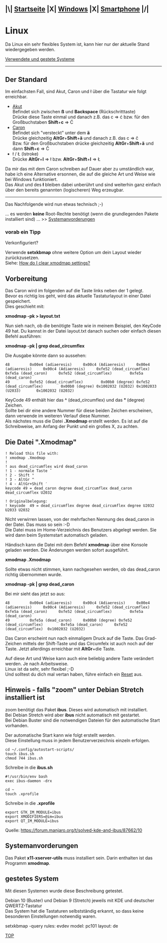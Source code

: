 ## |\\| **[Startseite](README.md)** |X| **[Windows](Windows.md)** |X| **[Smartphone](Smartphone.md)** |/|  

# Linux

Da Linux ein sehr flexibles System ist, kann hier nur der aktuelle Stand wiedergegeben werden.

[Verwendete und gestete Systeme](#gestetes-System)

---
## Der Standard

Im einfachsten Fall, sind Akut, Caron und ł über die Tastatur wie folgt erreichbar.  
* [Akut](https://de.wikipedia.org/wiki/Akut)  
Befindet sich zwischen **ß** und **Backspace** (Rückschritttaste)  
Drücke diese Taste einmal und danach z.B. das c => ć bzw. für den Großbuchstaben **Shift**+**c** => Ć  
* [Caron](https://de.wikipedia.org/wiki/Hatschek)  
Befindet sich "versteckt" unter dem **ä**  
Drücke gleichzeitig **AltGr**+**Shift**+**ä** und danach z.B. das c => č  
Bzw. für den Großbuchstaben drücke gleichzeitig **AltGr**+**Shift**+**ä** und dann **Shift**+**c** => Č  
* ł / Ł (lstroke)  
Drücke **AltGr**+**l** => ł bzw. **AltGr**+**Shift**+**l** => Ł  


Da mir das mit dem Caron schreiben auf Dauer aber zu umständlich war, habe ich eine Alternative ersonnen, die auf die gleiche Art und Weise wie bei Windows funktioniert.  
Das Akut und des **ł** bleiben dabei unberührt und sind weiterhin ganz einfach über den bereits genannten (logischeren) Weg erzeugbar.  

---

Das Nachfolgende wird nun etwas technisch ;-)

... es werden **keine** Root-Rechte benötigt (wenn die grundlegenden Pakete installiert sind) ... >> [Systemanvorderungen](#Systemanvorderungen)

### vorab ein Tipp
Verkonfiguriert?

Verwende **setxkbmap** ohne weitere Option um dein Layout wieder zurückzusetzen.  
Siehe: [How do I clear xmodmap settings?](https://askubuntu.com/a/1155211)

## Vorbereitung

Das Caron wird im folgenden auf die Taste links neben der 1 gelegt.  
Bevor es richtig los geht, wird das aktuelle Tastaturlayout in einer Datei gespeichert.  
Dies geschieht mit:  

**xmodmap -pk > layout.txt**

Nun sieh nach, ob die benötigte Taste wie in meinem Beispiel, den KeyCode 49 hat.
Du kannst in der Datei layout.txt danach suchen oder einfach diesen Befehl ausführen:  

**xmodmap -pk | grep dead_circumflex**

Die Ausgabe könnte dann so aussehen:  

    48         0x00e4 (adiaeresis)     0x00c4 (Adiaeresis)     0x00e4 (adiaeresis)     0x00c4 (Adiaeresis)     0xfe52 (dead_circumflex)  0xfe5a (dead_caron)     0xfe52 (dead_circumflex)        0xfe5a (dead_caron)
    49         0xfe52 (dead_circumflex)        0x00b0 (degree) 0xfe52 (dead_circumflex)        0x00b0 (degree) 0x1002032 (U2032) 0x1002033 (U2033)       0x1002032 (U2032)

KeyCode 49 enthält hier das **^** (dead_circumflex) und das **°** (degree) Zeichen.  
Sollte bei dir eine andere Nummer für diese beiden Zeichen erscheinen, dann verwende im weiteren Verlauf diese Nummer.  
Als nächstes muss die Datei **.Xmodmap** erstellt werden. Es ist auf die Schreibweise, am Anfang der Punkt und ein großes X, zu achten.  


## Die Datei ".Xmodmap"

```
! Reload this file with:
! xmodmap .Xmodmap
!
! aus dead_circumflex wird dead_caron
! 1 - normale Taste ˇ
! 2 - Shift °
! 3 - AltGr ^
! 4 - AltGr+Shift ′
keycode 49 = dead_caron degree dead_circumflex dead_caron dead_circumflex U2032

! Originalbelegung:
! keycode  49 = dead_circumflex degree dead_circumflex degree U2032 U2033 U2032
```
Nicht verwirren lassen, von der mehrfachen Nennung des dead_caron in der Datei. Das muss so sein :-D  
Die Datei muss im Home-Verzeichnis des Benutzers abgelegt werden. Sie wird dann beim Systemstart automatisch geladen.

Händisch kann die Datei mit dem Befehl **xmodmap** über eine Konsole geladen werden. Die Änderungen werden sofort ausgeführt.  

**xmodmap .Xmodmap**

Sollte etwas nicht stimmen, kann nachgesehen werden, ob das dead_caron richtig übernommen wurde.  

**xmodmap -pk | grep dead_caron**

Bei mir sieht das jetzt so aus:

    48         0x00e4 (adiaeresis)     0x00c4 (Adiaeresis)     0x00e4 (adiaeresis)     0x00c4 (Adiaeresis)     0xfe52 (dead_circumflex)  0xfe5a (dead_caron)     0xfe52 (dead_circumflex)        0xfe5a (dead_caron)
    49         0xfe5a (dead_caron)     0x00b0 (degree) 0xfe52 (dead_circumflex)        0xfe5a (dead_caron)     0xfe52 (dead_circumflex)  0x1002032 (U2032)

Das Caron erscheint nun nach einmaligem Druck auf die Taste. Das Grad-Zeichen mittels der Shift-Taste und das Circumfelx ist auch noch auf der Taste. Jetzt allerdings erreichbar mit **AltGr**+die Taste.

Auf diese Art und Weise kann auch eine beliebig andere Taste verändert werden. Je nach Arbeitsweise.  
Linux ist da sehr, sehr flexibel ;-D  
Und solltest du dich mal vertan haben, führe einfach ein [Reset](#vorab-ein-Tipp) aus.

## Hinweis - falls "zoom" unter Debian Stretch installiert ist

zoom benötigt das Paket **ibus**. Dieses wird automatisch mit installiert.  
Bei Debian Stretch wird aber **ibus** nicht automatisch mit gestartet.  
Bei Debian Buster sind die notwendigen Dateien für den automatische Start vorhanden.  

Der automatische Start kann wie folgt erstellt werden.  
Diese Einstellung muss in jedem Benutzerverzeichnis einzeln erfolgen.  

```
cd ~/.config/autostart-scripts/
touch ibus.sh
chmod 744 ibus.sh
```

Schreibe in die **ibus.sh**
```
#!/usr/bin/env bash
exec ibus-daemon -drx
```

```
cd ~
touch .xprofile
```

Schreibe in die **.xprofile**
```
export GTK_IM_MODULE=ibus
export XMODIFIERS=@im=ibus
export QT_IM_MODULE=ibus
```

Quelle: https://forum.manjaro.org/t/solved-kde-and-ibus/87662/10

## Systemanvorderungen

Das Paket **x11-xserver-utils** muss installiert sein. Darin enthalten ist das Programm **xmodmap**.  

## gestetes System

Mit diesen Systemen wurde diese Beschreibung getestet.  

Debian 10 (Buster) und Debian 9 (Stretch) jeweils mit KDE und deutscher QWERTZ-Tastatur  
Das System hat die Tastaturen selbstständig erkannt, so dass keine besonderen Einstellungen notwendig waren.  

setxkbmap -query
  rules:      evdev
  model:      pc101
  layout:     de



[TOP](#Linux)  
